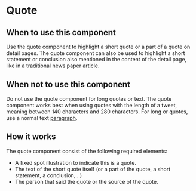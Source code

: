 # Quote

## When to use this component

Use the quote component to highlight a short quote or a part of a quote on detail pages. The quote component can also be used to highlight a short statement or conclusion also mentioned in the content of the detail page, like in a traditional news paper article.

## When not to use this component

Do not use the quote component for long quotes or text. The quote component works best when using quotes with the length of a tweet, meaning between 140 characters and 280 characters. For long or quotes, use a normal text <a href="{{path './paragraph'}}">paragraph</a>.

## How it works

The quote component consist of the following required elements:

* A fixed spot illustration to indicate this is a quote.
* The text of the short quote itself (or a part of the quote, a short statement, a conclusion,...)
* The person that said the quote or the source of the quote.